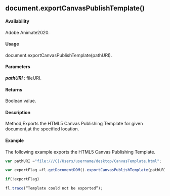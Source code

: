 ## document.exportCanvasPublishTemplate()

#### Availability

Adobe Animate2020.

#### Usage
document.exportCanvasPublishTemplate(pathURI).

#### Parameters

***pathURI*** : fileURI.

#### Returns

Boolean value.

#### Description

Method;Exports the HTML5 Canvas Publishing Template for given document,at the specified location.

#### Example
The following example exports the HTML5 Canvas Publishing Template.

```javascript
var pathURI ="file:///C|/Users/username/desktop/CanvasTemplate.html";

var exportFlag =fl.getDocumentDOM().exportCanvasPublishTemplate(pathURI);

if(!exportFlag)

fl.trace(“Template could not be exported”);

```

